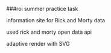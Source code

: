 ###roi summer practice task

information site for Rick and Morty data

used rick and morty open data api

adaptive render with SVG

